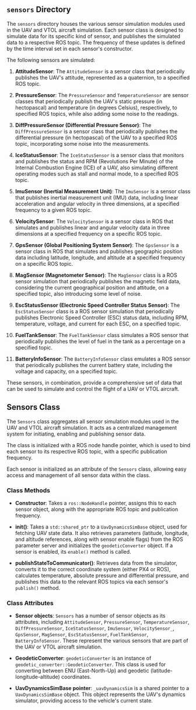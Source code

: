 ## `sensors` Directory

The `sensors` directory houses the various sensor simulation modules used in the UAV and VTOL aircraft simulation. Each sensor class is designed to simulate data for its specific kind of sensor, and publishes the simulated data to a respective ROS topic. The frequency of these updates is defined by the time interval set in each sensor's constructor. 

The following sensors are simulated:

1. **AttitudeSensor**: The `AttitudeSensor` is a sensor class that periodically publishes the UAV's attitude, represented as a quaternion, to a specified ROS topic.

2. **PressureSensor**: The `PressureSensor` and `TemperatureSensor` are sensor classes that periodically publish the UAV's static pressure (in hectopascal) and temperature (in degrees Celsius), respectively, to specified ROS topics, while also adding some noise to the readings.

3. **DiffPressureSensor (Differential Pressure Sensor)**: The `DiffPressureSensor` is a sensor class that periodically publishes the differential pressure (in hectopascal) of the UAV to a specified ROS topic, incorporating some noise into the measurements.

4. **IceStatusSensor**: The `IceStatusSensor` is a sensor class that monitors and publishes the status and RPM (Revolutions Per Minute) of the Internal Combustion Engine (ICE) of a UAV, also simulating different operating modes such as stall and normal mode, to a specified ROS topic.

5. **ImuSensor (Inertial Measurement Unit)**: The `ImuSensor` is a sensor class that publishes inertial measurement unit (IMU) data, including linear acceleration and angular velocity in three dimensions, at a specified frequency to a given ROS topic.

6. **VelocitySensor**: The `VelocitySensor` is a sensor class in ROS that simulates and publishes linear and angular velocity data in three dimensions at a specified frequency on a specific ROS topic.

7. **GpsSensor (Global Positioning System Sensor)**: The `GpsSensor` is a sensor class in ROS that simulates and publishes geographic position data including latitude, longitude, and altitude at a specified frequency on a specific ROS topic.

8. **MagSensor (Magnetometer Sensor)**: The `MagSensor` class is a ROS sensor simulation that periodically publishes the magnetic field data, considering the current geographical position and attitude, on a specified topic, also introducing some level of noise.

9. **EscStatusSensor (Electronic Speed Controller Status Sensor)**: The `EscStatusSensor` class is a ROS sensor simulation that periodically publishes Electronic Speed Controller (ESC) status data, including RPM, temperature, voltage, and current for each ESC, on a specified topic.

10. **FuelTankSensor**: The `FuelTankSensor` class simulates a ROS sensor that periodically publishes the level of fuel in the tank as a percentage on a specified topic.

11. **BatteryInfoSensor**: The `BatteryInfoSensor` class emulates a ROS sensor that periodically publishes the current battery state, including the voltage and capacity, on a specified topic.

These sensors, in combination, provide a comprehensive set of data that can be used to simulate and control the flight of a UAV or VTOL aircraft.


## Sensors Class

The `Sensors` class aggregates all sensor simulation modules used in the UAV and VTOL aircraft simulation. It acts as a centralized management system for initiating, enabling and publishing sensor data.

The class is initialized with a ROS node handle pointer, which is used to bind each sensor to its respective ROS topic, with a specific publication frequency.

Each sensor is initialized as an attribute of the `Sensors` class, allowing easy access and management of all sensor data within the class.

### Class Methods

- **Constructor**: Takes a `ros::NodeHandle` pointer, assigns this to each sensor object, along with the appropriate ROS topic and publication frequency.

- **init()**: Takes a `std::shared_ptr` to a `UavDynamicsSimBase` object, used for fetching UAV state data. It also retrieves parameters (latitude, longitude, and altitude references, along with sensor enable flags) from the ROS parameter server and initializes the `geodeticConverter` object. If a sensor is enabled, its `enable()` method is called.

- **publishStateToCommunicator()**: Retrieves data from the simulator, converts it to the correct coordinate system (either PX4 or ROS), calculates temperature, absolute pressure and differential pressure, and publishes this data to the relevant ROS topics via each sensor's `publish()` method.


### Class Attributes

- **Sensor objects**: `Sensors` has a number of sensor objects as its attributes, including `AttitudeSensor`, `PressureSensor`, `TemperatureSensor`, `DiffPressureSensor`, `IceStatusSensor`, `ImuSensor`, `VelocitySensor_`, `GpsSensor`, `MagSensor`, `EscStatusSensor`, `FuelTankSensor`, `BatteryInfoSensor`. These represent the various sensors that are part of the UAV or VTOL aircraft simulation.

- **GeodeticConverter**: `geodeticConverter` is an instance of `geodetic_converter::GeodeticConverter`. This class is used for converting between ENU (East-North-Up) and geodetic (latitude-longitude-altitude) coordinates.

- **UavDynamicsSimBase pointer**: `_uavDynamicsSim` is a shared pointer to a `UavDynamicsSimBase` object. This object represents the UAV's dynamics simulator, providing access to the vehicle's current state.
